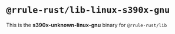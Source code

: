 # `@rrule-rust/lib-linux-s390x-gnu`

This is the **s390x-unknown-linux-gnu** binary for `@rrule-rust/lib`
